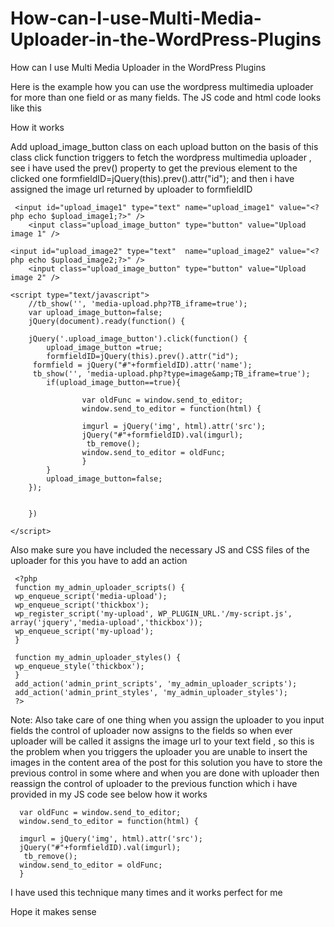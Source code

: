 How-can-I-use-Multi-Media-Uploader-in-the-WordPress-Plugins
===========================================================

How can I use Multi Media Uploader in the WordPress Plugins

Here is the example how you can use the wordpress multimedia uploader for more than one field or as many fields. The JS code and html code looks like this

How it works

Add upload_image_button class on each upload button on the basis of this class click function triggers to fetch the wordpress multimedia uploader , see i have used the prev() property to get the previous element to the clicked one formfieldID=jQuery(this).prev().attr("id"); and then i have assigned the image url returned by uploader to formfieldID

	 <input id="upload_image1" type="text" name="upload_image1" value="<?php echo $upload_image1;?>" />
	    <input class="upload_image_button" type="button" value="Upload image 1" />
	
	<input id="upload_image2" type="text"  name="upload_image2" value="<?php echo $upload_image2;?>" />
	    <input class="upload_image_button" type="button" value="Upload image 2" />
	
	<script type="text/javascript">
	    //tb_show('', 'media-upload.php?TB_iframe=true');
	    var upload_image_button=false;
	    jQuery(document).ready(function() {
	
	    jQuery('.upload_image_button').click(function() {
	        upload_image_button =true;
	        formfieldID=jQuery(this).prev().attr("id");
	     formfield = jQuery("#"+formfieldID).attr('name');
	     tb_show('', 'media-upload.php?type=image&amp;TB_iframe=true');
	        if(upload_image_button==true){
	
	                var oldFunc = window.send_to_editor;
	                window.send_to_editor = function(html) {
	
	                imgurl = jQuery('img', html).attr('src');
	                jQuery("#"+formfieldID).val(imgurl);
	                 tb_remove();
	                window.send_to_editor = oldFunc;
	                }
	        }
	        upload_image_button=false;
	    });
	
	
	    })
	
	</script>
Also make sure you have included the necessary JS and CSS files of the uploader for this you have to add an action

	 <?php
	 function my_admin_uploader_scripts() {
	 wp_enqueue_script('media-upload');
	 wp_enqueue_script('thickbox');
	 wp_register_script('my-upload', WP_PLUGIN_URL.'/my-script.js', array('jquery','media-upload','thickbox'));
	 wp_enqueue_script('my-upload');
	 }
	
	 function my_admin_uploader_styles() {
	 wp_enqueue_style('thickbox');
	 }
	 add_action('admin_print_scripts', 'my_admin_uploader_scripts');
	 add_action('admin_print_styles', 'my_admin_uploader_styles'); 
	 ?>
Note: Also take care of one thing when you assign the uploader to you input fields the control of uploader now assigns to the fields so when ever uploader will be called it assigns the image url to your text field , so this is the problem when you triggers the uploader you are unable to insert the images in the content area of the post for this solution you have to store the previous control in some where and when you are done with uploader then reassign the control of uploader to the previous function which i have provided in my JS code see below how it works
	
	  var oldFunc = window.send_to_editor;
	  window.send_to_editor = function(html) {
	
	  imgurl = jQuery('img', html).attr('src');
	  jQuery("#"+formfieldID).val(imgurl);
	   tb_remove();
	  window.send_to_editor = oldFunc;
	  }
I have used this technique many times and it works perfect for me

Hope it makes sense
